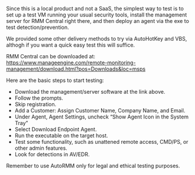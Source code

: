 Since this is a local product and not a SaaS, the simplest way to test is to set up a test VM running your usual security tools, install the management server for RMM Central right there, and then deploy an agent via the exe to test detection/prevention.  

We provided some other delivery methods to try via AutoHotKey and VBS, althogh if you want a quick easy test this will suffice.

RMM Central can be downloaded at: https://www.manageengine.com/remote-monitoring-management/download.html?pos=Downloads&loc=msps

Here are the basic steps to start testing:
 - Download the management/server software at the link above.
 - Follow the prompts.
 - Skip registration.
 - Add a Customer: Assign Customer Name, Company Name, and Email.
 - Under Agent, Agent Settings, uncheck “Show Agent Icon in the System Tray”
 - Select Download Endpoint Agent.
 - Run the executable on the target host.
 - Test some functionality, such as unattened remote access, CMD/PS, or other admin features.
 - Look for detections in AV/EDR.  

Remember to use AutoRMM only for legal and ethical testing purposes.  
